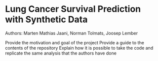 # Lung Cancer Survival Prediction with Synthetic Data

Authors: Marten Mathias Jaani, Norman Tolmats, Joosep Lember

Provide the motivation and goal of the project
Provide a guide to the contents of the repository
Explain how it is possible to take the code and replicate the same analysis that the authors have done
